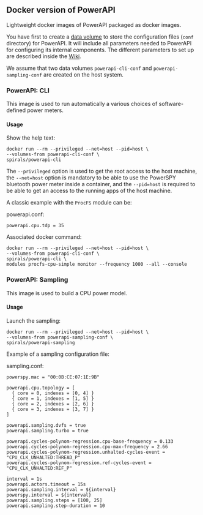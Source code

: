 ## Docker version of PowerAPI

Lightweight docker images of PowerAPI packaged as docker images.

You have first to create a [data volume](https://docs.docker.com/engine/userguide/containers/dockervolumes/#creating-and-mounting-a-data-volume-container) to store the configuration files (`conf` directory) for PowerAPI.
It will include all parameters needed to PowerAPI for configuring its internal components.
The different parameters to set up are described inside the [Wiki](https://github.com/Spirals-Team/powerapi/wiki).

We assume that two data volumes `powerapi-cli-conf` and `powerapi-sampling-conf` are created on the host system.

### PowerAPI: CLI

This image is used to run automatically a various choices of software-defined power meters.

#### Usage

Show the help text:

```
docker run --rm --privileged --net=host --pid=host \
--volumes-from powerapi-cli-conf \
spirals/powerapi-cli
```

The `--privileged` option is used to get the root access to the host machine,
the `--net=host` option is mandatory to be able to use the PowerSPY bluetooth power meter inside a container,
and the `--pid=host` is required to be able to get an access to the running apps of the host machine.

A classic example with the `ProcFS` module can be:

powerapi.conf:

```
powerapi.cpu.tdp = 35
```

Associated docker command:

```
docker run --rm --privileged --net=host --pid=host \
--volumes-from powerapi-cli-conf \
spirals/powerapi-cli \
modules procfs-cpu-simple monitor --frequency 1000 --all --console
```

### PowerAPI: Sampling

This image is used to build a CPU power model.

#### Usage

Launch the sampling:

```
docker run --rm --privileged --net=host --pid=host \
--volumes-from powerapi-sampling-conf \
spirals/powerapi-sampling
```

Example of a sampling configuration file:

sampling.conf:

```
powerspy.mac = "00:0B:CE:07:1E:9B"

powerapi.cpu.topology = [
  { core = 0, indexes = [0, 4] }
  { core = 1, indexes = [1, 5] }
  { core = 2, indexes = [2, 6] }
  { core = 3, indexes = [3, 7] }
]

powerapi.sampling.dvfs = true
powerapi.sampling.turbo = true

powerapi.cycles-polynom-regression.cpu-base-frequency = 0.133
powerapi.cycles-polynom-regression.cpu-max-frequency = 2.66
powerapi.cycles-polynom-regression.unhalted-cycles-event = "CPU_CLK_UNHALTED:THREAD_P"
powerapi.cycles-polynom-regression.ref-cycles-event = "CPU_CLK_UNHALTED:REF_P"

interval = 1s
powerapi.actors.timeout = 15s
powerapi.sampling.interval = ${interval}
powerspy.interval = ${interval}
powerapi.sampling.steps = [100, 25]
powerapi.sampling.step-duration = 10
```
